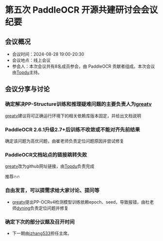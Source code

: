 # 第五次 PaddleOCR 开源共建研讨会会议纪要

## 会议概况

- 会议时间：2024-08-28 19:00-20:30
- 会议地点：线上会议
- 参会人：本次会议共有8名成员参会，由 PaddleOCR 贡献者组成。本次会议由[Topdu](https://github.com/)主持。

## 会议分享与讨论

### 确定解决PP-Structure训练和推理疑难问题的主要负责人为[greatv](https://github.com/greatv)

[greatv](https://github.com/greatv)建议将可正确运行环境下的相关依赖库版本固定，并给出文档说明

### PaddleOCR 2.6.1升级2.7+后训练不收敛或不能对齐先前结果

确定该问题为高优问题，由崔老师负责定位问题原因并尝试修复

### PaddleOCR文档站点的链接跳转失败

[greatv](https://github.com/greatv)改为github网址链接，由[Topdu](https://github.com/)负责完成

推荐🔥🔥

### 自由发言，可以提需求给大家讨论、提问等

- [greatv](https://github.com/greatv)提出PP-OCRv4检测模型训练依赖epoch、seed，导致报错，由杜老师[dyning](https://github.com/dyning)负责定位问题并修复

### 确定下次的部分议题及召开时间

- 下一期由[jzhang533](https://github.com/jzhang533)担任主席。
